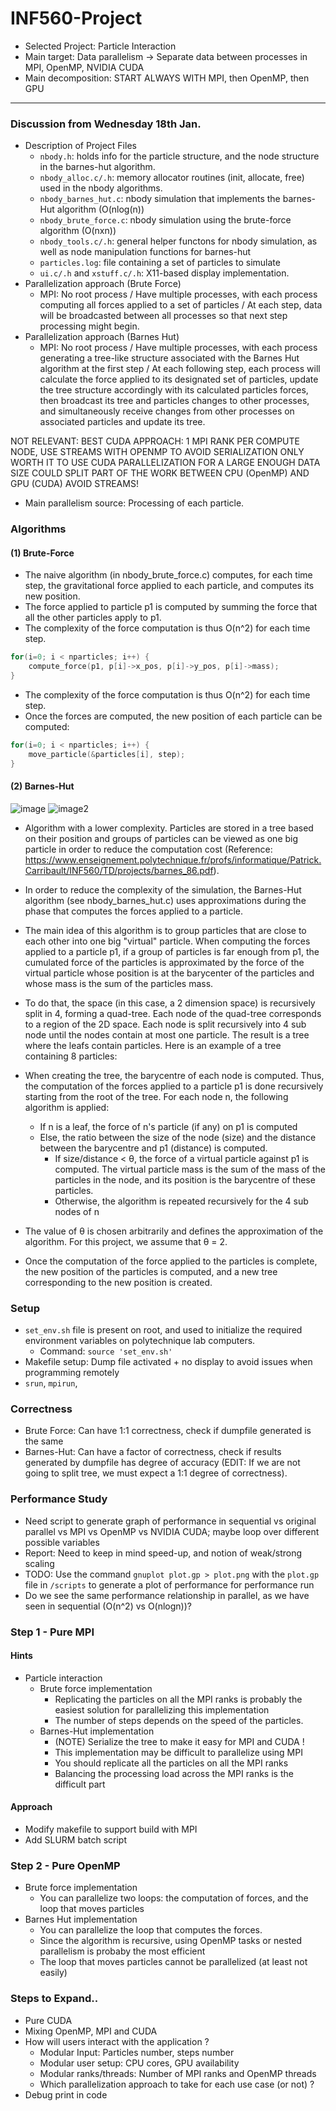# INF560-Project
- Selected Project: Particle Interaction
- Main target: Data parallelism -> Separate data between processes in MPI, OpenMP, NVIDIA CUDA
- Main decomposition: START ALWAYS WITH MPI, then OpenMP, then GPU
---

### Discussion from Wednesday 18th Jan.
- Description of Project Files
  - `nbody.h`: holds info for the particle structure, and the node structure in the barnes-hut algorithm.
  - `nbody_alloc.c/.h`: memory allocator routines (init, allocate, free) used in the nbody algorithms.
  - `nbody_barnes_hut.c`: nbody simulation that implements the barnes-Hut algorithm (O(nlog(n))
  - `nbody_brute_force.c`: nbody simulation using the brute-force algorithm (O(nxn))
  - `nbody_tools.c/.h`: general helper functons for nbody simulation, as well as node manipulation functions for barnes-hut
  - `particles.log`: file containing a set of particles to simulate
  - `ui.c/.h` and `xstuff.c/.h`: X11-based display implementation.
- Parallelization approach (Brute Force)
  - MPI: No root process / Have multiple processes, with each process computing all forces applied to a set of particles / At each step, data will be broadcasted between all processes so that next step processing might begin.
- Parallelization approach (Barnes Hut)
  - MPI: No root process / Have multiple processes, with each process generating a tree-like structure associated with the Barnes Hut algorithm at the first step / At each following step, each process will calculate the force applied to its designated set of particles, update the tree structure accordingly with its calculated particles forces, then broadcast its tree and particles changes to other processes, and simultaneously receive changes from other processes on associated particles and update its tree.


NOT RELEVANT: BEST CUDA APPROACH: 1 MPI RANK PER COMPUTE NODE, USE STREAMS WITH OPENMP TO AVOID SERIALIZATION
ONLY WORTH IT TO USE CUDA PARALLELIZATION FOR A LARGE ENOUGH DATA SIZE
COULD SPLIT PART OF THE WORK BETWEEN CPU (OpenMP) AND GPU (CUDA)
AVOID STREAMS!
- Main parallelism source: Processing of each particle.

### Algorithms
#### (1) Brute-Force
- The naive algorithm (in nbody_brute_force.c) computes, for each time step, the gravitational force applied to each particle, and computes its new position.
- The force applied to particle p1 is computed by summing the force that all the other particles apply to p1.
- The complexity of the force computation is thus O(n^2) for each time step. 

```c
for(i=0; i < nparticles; i++) {
    compute_force(p1, p[i]->x_pos, p[i]->y_pos, p[i]->mass);
}
```

- The complexity of the force computation is thus O(n^2) for each time step.
- Once the forces are computed, the new position of each particle can be computed:

```c
for(i=0; i < nparticles; i++) {
    move_particle(&particles[i], step);
}
```

#### (2) Barnes-Hut
![image](https://www.enseignement.polytechnique.fr/profs/informatique/Patrick.Carribault/INF560/TD/projects/decoupage_espace.png)
![image2](https://www.enseignement.polytechnique.fr/profs/informatique/Patrick.Carribault/INF560/TD/projects/quad_tree.png)
- Algorithm with a lower complexity. Particles are stored in a tree based on their position and groups of particles can be viewed as one big particle in order to reduce the computation cost (Reference: https://www.enseignement.polytechnique.fr/profs/informatique/Patrick.Carribault/INF560/TD/projects/barnes_86.pdf).
-  In order to reduce the complexity of the simulation, the Barnes-Hut algorithm (see nbody_barnes_hut.c) uses approximations during the phase that computes the forces applied to a particle.
- The main idea of this algorithm is to group particles that are close to each other into one big "virtual" particle. When computing the forces applied to a particle p1, if a group of particles is far enough from p1, the cumulated force of the particles is approximated by the force of the virtual particle whose position is at the barycenter of the particles and whose mass is the sum of the particles mass.
- To do that, the space (in this case, a 2 dimension space) is recursively split in 4, forming a quad-tree. Each node of the quad-tree corresponds to a region of the 2D space. Each node is split recursively into 4 sub node until the nodes contain at most one particle. The result is a tree where the leafs contain particles. Here is an example of a tree containing 8 particles: 
-  When creating the tree, the barycentre of each node is computed. Thus, the computation of the forces applied to a particle p1 is done recursively starting from the root of the tree. For each node n, the following algorithm is applied:
    - If n is a leaf, the force of n's particle (if any) on p1 is computed
    - Else, the ratio between the size of the node (size) and the distance between the barycentre and p1 (distance) is computed.
        - If size/distance < θ, the force of a virtual particle against p1 is computed. The virtual particle mass is the sum of the mass of the particles in the node, and its position is the barycentre of these particles.
        - Otherwise, the algorithm is repeated recursively for the 4 sub nodes of n

- The value of θ is chosen arbitrarily and defines the approximation of the algorithm. For this project, we assume that θ = 2.
- Once the computation of the force applied to the particles is complete, the new position of the particles is computed, and a new tree corresponding to the new position is created. 

### Setup
- `set_env.sh` file is present on root, and used to initialize the required environment variables on polytechnique lab computers.
    - Command: `source 'set_env.sh'`
- Makefile setup: Dump file activated + no display to avoid issues when programming remotely
- `srun`, `mpirun`,

### Correctness
- Brute Force: Can have 1:1 correctness, check if dumpfile generated is the same
- Barnes-Hut: Can have a factor of correctness, check if results generated by dumpfile has degree of accuracy (EDIT: If we are not going to split tree, we must expect a 1:1 degree of correctness).

### Performance Study
- Need script to generate graph of performance in sequential vs original parallel vs MPI vs OpenMP vs NVIDIA CUDA; maybe loop over different possible variables
- Report: Need to keep in mind speed-up, and notion of weak/strong scaling
- TODO: Use the command `gnuplot plot.gp > plot.png` with the `plot.gp` file in `/scripts` to generate a plot of performance for performance run
- Do we see the same performance relationship in parallel, as we have seen in sequential  (O(n^2) vs O(nlogn))?

### Step 1 - Pure MPI
#### Hints
- Particle interaction
    - Brute force implementation
        - Replicating the particles on all the MPI ranks is probably the easiest solution for parallelizing this implementation
        - The number of steps depends on the speed of the particles.
    - Barnes-Hut implementation
        - (NOTE) Serialize the tree to make it easy for MPI and CUDA !
        - This implementation may be difficult to parallelize using MPI
        - You should replicate all the particles on all the MPI ranks
        - Balancing the processing load across the MPI ranks is the difficult part
#### Approach
- Modify makefile to support build with MPI
- Add SLURM batch script

### Step 2 - Pure OpenMP
- Brute force implementation
    - You can parallelize two loops: the computation of forces, and the loop that moves particles
- Barnes Hut implementation
    - You can parallelize the loop that computes the forces.
    - Since the algorithm is recursive, using OpenMP tasks or nested parallelism is probaby the most efficient
    - The loop that moves particles cannot be parallelized (at least not easily)

### Steps to Expand..
- Pure CUDA
- Mixing OpenMP, MPI and CUDA
- How will users interact with the application ? 
    - Modular Input: Particles number, steps number
    - Modular user setup: CPU cores, GPU availability
    - Modular ranks/threads: Number of MPI ranks and OpenMP threads
    - Which parallelization approach to take for each use case (or not) ?
- Debug print in code
